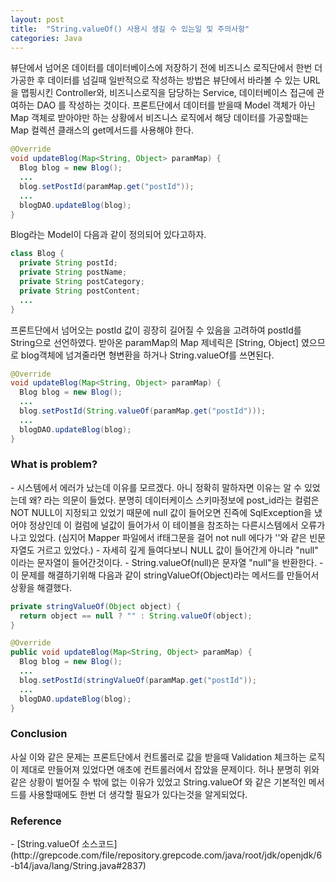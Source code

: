 ```yaml
---
layout: post
title:  "String.valueOf() 사용시 생길 수 있는일 및 주의사항"
categories: Java
---
```



뷰단에서 넘어온 데이터를 데이터베이스에 저장하기 전에 비즈니스 로직단에서 한번 더 가공한 후 데이터를 넘길때 일반적으로 작성하는 방법은 뷰단에서 바라볼 수 있는 URL을 맵핑시킨 Controller와, 비즈니스로직을 담당하는 Service, 데이터베이스 접근에 관여하는 DAO 를 작성하는 것이다. 프론트단에서 데이터를 받을때 Model 객체가 아닌 Map 객체로 받아야만 하는 상황에서 비즈니스 로직에서 해당 데이터를 가공할때는 Map 컬렉션 클래스의 get메서드를 사용해야 한다. 

```java
@Override
void updateBlog(Map<String, Object> paramMap) {
  Blog blog = new Blog();
  ...
  blog.setPostId(paramMap.get("postId"));
  ...
  blogDAO.updateBlog(blog);
}
```

Blog라는 Model이 다음과 같이 정의되어 있다고하자.

```java
class Blog {
  private String postId;
  private String postName;
  private String postCategory;
  private String postContent;
  ...
}
```

프론트단에서 넘어오는 postId 값이 굉장히 길어질 수 있음을 고려하여 postId를 String으로 선언하였다. 받아온 paramMap의 Map 제네릭은 [String, Object] 였으므로 blog객체에 넘겨줄라면 형변환을 하거나 String.valueOf를 쓰면된다.

```java
@Override
void updateBlog(Map<String, Object> paramMap) {
  Blog blog = new Blog();
  ...
  blog.setPostId(String.valueOf(paramMap.get("postId")));
  ...
  blogDAO.updateBlog(blog);
}
```


<h3>What is problem?</h3>
- 시스템에서 에러가 났는데 이유를 모르겠다. 아니 정확히 말하자면 이유는 알 수 있었는데 왜? 라는 의문이 들었다. 분명히 데이터케이스 스키마정보에 post_id라는 컬럼은 NOT NULL이 지정되고 있었기 때문에 null 값이 들어오면 진즉에 SqlException을 냈어야 정상인데 이 컬럼에 널값이 들어가서 이 테이블을 참조하는 다른시스템에서 오류가 나고 있었다. (심지어 Mapper 파일에서 if태그문을 걸어 not null 에다가 ''와 같은 빈문자열도 거르고 있었다.)
- 자세히 깊게 들여다보니 NULL 값이 들어간게 아니라 "null" 이라는 문자열이 들어간것이다.
- String.valueOf(null)은 문자열 "null"을 반환한다. 
- 이 문제를 해결하기위해 다음과 같이 stringValueOf(Object)라는 메서드를 만들어서 상황을 해결했다.

```java
private stringValueOf(Object object) {
  return object == null ? "" : String.valueOf(object);
}

@Override
public void updateBlog(Map<String, Object> paramMap) {
  Blog blog = new Blog();
  ...
  blog.setPostId(stringValueOf(paramMap.get("postId"));
  ...
  blogDAO.updateBlog(blog);
}
```


<h3>Conclusion</h3>
사실 이와 같은 문제는 프론트단에서 컨트롤러로 값을 받을때 Validation 체크하는 로직이 제대로 만들어져 있었다면 애초에 컨트롤러에서 잡았을 문제이다. 허나 분명히 위와 같은 상황이 벌어질 수 밖에 없는 이유가 있었고 String.valueOf 와 같은 기본적인 메서드를 사용할때에도 한번 더 생각할 필요가 있다는것을 알게되었다.



<h3>Reference</h3>
- [String.valueOf 소스코드](http://grepcode.com/file/repository.grepcode.com/java/root/jdk/openjdk/6-b14/java/lang/String.java#2837)
